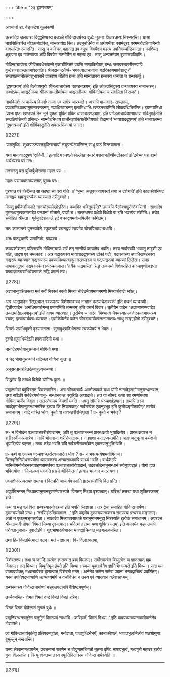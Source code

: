 +++
title = "२३ दूषणत्रयम्"

+++

अवधानी डा. वेङ्कटेश कुलकर्णी

उत्सादिव जलधाराः विद्वद्वरेण्यस्य बन्नञ्जे गोविन्दाचर्यस्य बुध्देः नूतनाः विचारधाराः निस्सरन्ति। यासां नावसितिरस्ति नोपक्रमोऽस्ति, नान्तरायोऽ स्ति।  तदनुरोधेनैव  च  अर्थगभीराः  रसमेदुराः  परममहोदधिगामिन्यो वाक्सरितः स्यन्दन्ति। तासु च कश्चित् महानद्य इव वपुषा विषयैश्च महत्य उपनिषच्चन्द्रिकाद्याः।  काश्चित्  क्षुद्रापगा  इव  गात्रेणाल्पा  अपि  विषयेण गाम्भीर्येण च महत्य एव। तासु अन्यतमेयम् दूषणत्रयविवृतिः।

गोविन्दाचार्यस्य जीवितावधेरुपान्ते एकाशीतितमे वयसि सम्पादितोयम् ग्रन्थः जराग्रस्तशरीरस्यापि बुध्देरजराग्रस्ततामावेदयति। श्रीमदानन्दतीर्थ- भगवत्पादाचार्याणां  बदरिकाश्रमप्रवेशादूर्ध्वं  सप्तशतमानोत्सवशुभावसरे प्राकाश्यं नीतोयं ग्रन्थः इति मान्यतास्य ग्रन्थस्य धन्यता च ग्रन्थकर्तुः।

‘दूषणत्रयम्’ इति त्रैलोक्यगुरोः श्रीमध्वाचार्यस्य ‘खण्डनत्रयम्’ इति लोकप्रसिद्धस्य  ग्रन्थत्रयस्य  नामान्तरम्।  ग्रन्थोऽयम्  आद्यटीकया श्रीपद्मनाभतीर्थीयया अद्यतनीयया गोविन्दीयया च संवलिता विराजते।

नामविमर्शः आचार्यस्य विमर्शः नाम्ना एव सर्वत्र आरभ्यते। अत्रापि मायावाद- खण्डनम्,  प्रपञ्चमिथ्यात्वानुमानखण्डनम्,  उपाधिखण्डनम्  इत्यभिधाभिः खण्डनत्रयमिति लोकप्रथितिरस्ति। इयमप्यभिधा ‘प्रश्नः पृष्टः खण्ड्यते तेन नूनं युक्तां युक्तिं वक्ति चासावखण्ड्याम्’ इति पण्डिताचार्यवाण्याधारा भवितुमर्हतीति सम्प्रतिपत्तिमपि प्रसिध्द- नाम्नोऽभिधाय प्राचीनहृषीकेशतीर्थीयपाठे विद्यमानं ‘मायावाददूषणम्’ इति नामावलम्ब्य ‘दूषणत्रयम्’ इति शीर्षिकादृतेति अवतरणिकायां जगाद।

[[227]]

‘पाठशुध्दिः’ शुध्दपाठन्यस्तदृष्टिराचार्यो लघुग्रन्थेऽप्यस्मिन् साधु पाठं चिन्तयामास।

यथा  मायावाददूषणे  ‘द्वाविमौ..’  इत्यादि  पञ्चश्लोकोल्लेखानन्तरं पद्मनाभतीर्थीयटीकायां इन्द्रियेभ्यः परा ह्यर्था अर्थेभ्यश्च परं मनः।

मनसस्तु परा बुध्दिर्बुध्देरात्मा महान् परः ॥

महतः परमयक्तमव्यक्तात् पुरुषः परः।

पुरुषान्न परं किञ्चित् सा काष्ठा सा परा गतिः ॥’ ‘भूम्नः क्रतुवज्ज्यायस्त्वं तथा च दर्शयति’ इति  काठकोपनिषदः  मन्त्रद्वयं  ब्रह्मसूत्रञ्चैकं  व्याख्यातं  दरीदृश्यते।

किन्तु हृषीकेशीयपाठे नानयोरुल्लेखोऽस्ति। कथमिदं भवितुमर्हति? उभावपि त्रैलोक्यगुरोन्तेवासिनौ। साक्षादेव गुरुमध्वमुखकमलादेव ग्रन्थानां श्रोतारौ, प्राज्ञौ च। तत्कथमत्र प्रक्षेपो विक्षेपो वा इति भवत्येव संशीतिः। तत्रैव समीहितं  श्रीमता।  पूर्वमुपदेशकाले  इदं  वचनद्वयमयोजयित्वैव  कथितम्।

ततः कालान्तरे पुनरुपदेशे स्फुटतायै वचनद्वयं स्वयमेव योजयित्वाऽभ्यधायि।

अतः पाठद्वयमपि प्रामाणिकं, ग्राह्यञ्च।

काव्यकौशलम् यल्लिखति गोविन्दाचार्यः सर्वं तत् रमणीयं काव्यमेव भवति। तस्य सर्वास्वपि भाषासु तादृशी एव गतिः, तादृश एव चमत्कारः। अत्र गद्यरूपस्य मायावाददूषणस्य  टीकां  पद्यैः,  पद्यरूपस्य  उपाधिखण्डनस्य  गद्यरूपं व्याख्यानं गद्यरूपस्य प्रपञ्चमिथ्यात्वानुमानखण्डस्य च गद्यपद्यरूपां व्याख्यां लिलेख। समग्रं मायावाददूषणं पद्यपञ्चकेन प्रपञ्चयामास।‘तत्रैकं पद्यमस्ति’ सिद्धं तत्वमथो विशेषरहितं कञ्चावृणोत्वज्ञता यच्चाज्ञातचराभिधेयगमकं तद्धि प्रमाणं तव।

[[228]]

अज्ञानानुपत्तितस्तव मतं सर्वं निरस्तं स्वतो मिथ्या चेदिदमैक्यमागमगणो मिथ्यार्थवादी भवेत्।

अत्र  आद्यपादेन  ‘सिद्धत्वात्  स्वरूपस्य  विशेषभावाच्च  नाज्ञानं कस्यचिदावरकं’ इति वचनं व्याचख्यौ। द्वितीयपादेन ‘अनधिगतार्थगन्तृ प्रमाणमिति तन्मतम्’ इति वचनं विवार। तृतीयेन पादेन ‘अज्ञानासम्भवादेव तन्मतमखिलमपाकृतम्’ इति वाक्यं व्याख्यात्। तुरीयेण च पादेन ‘मिथ्यात्वे चैक्यस्यातत्वावेदकत्वमागमस्य स्यात्’ इत्याचार्यवचः व्याचष्ट। एवमेकैकेनैव पादेन श्रीमदाचार्यवचनानामाशयः साधु सङ्गृहीतो दरीदृश्यते।

विमर्शः उपाधिदूषणे दृश्यमानानां- सुखदुःखादिभोगश्च स्वरूपैक्ये न भेदतः।

दृश्यो ह्युपाधिभेदेऽपि हस्तपादिगो यथा ॥

नानादेहगभोगानुसन्धानं योगिनो यथा।

न चेद् भोगानुसन्धानं तदिच्छा योगिनः कुतः ॥

अनुसन्धानरहितदेहबाहुल्यमन्यथा।

सिद्धमेव हि तत्पक्षे विशेषो योगिनः कुतः ॥

पद्यानामेषां बहुविस्तृतं विवरणमस्ति। अत्र श्रीमदाचार्यैः आत्मैक्यवादे यथा  योगी  नानादेहगभोगानुसन्धानवान्  तथा  सर्वेऽपि  सर्वदेहगभोगानु- सन्धानवन्तः स्युरिति आपाद्यते। तत्र या सौभरेः कथा सा रमणीयतया गोविन्दाचार्येण  विवृता।  ततस्तेषामयं  विमर्शो  भवति।  भवतु  सौभरिः पञ्चाशद्देहवान्।  तथापि  तस्य  तावद्देहगभोगानुसन्धानमस्ति  इत्यत्र  किं नियामकम्?  सर्वमप्येक  एवानुबभूव  इति  कुतोऽङ्गीकार्यम्?  तस्येदं समाधानम्। यदि नास्ति भोगः, कुतो वा तावच्छरीरजिघृक्षा ? प्र- कुतो न भवेत् ?

[[229]]

स- न विनोदेन पञ्चाशच्छरीरोपादानम्, अपि तु पञ्चाशज्ज्न्म प्रारब्धक्षयो भूयादित्येव।  प्रारब्धक्षयश्च  न  शरीरस्वीकारमात्रेण।  नापि  भोगाशया शरीरोपादानम्।  न  ह्याशा  कदाऽप्यन्तमेति।  अतः  अनुभूत्या  कर्मक्षयो भूयादित्येव  ग्रहणम्।  तच्च  तदैव  भवति  यदि  सर्वशरीरावच्छेदेन एकस्यानुभूतिर्भवति।

प्र- कथं वा एकस्य पञ्चाशच्छरीरवचनादेन भोगः ? स-  न  भवत्यन्येषामयोगिनाम्।चित्तवृत्तिनिरोधरूपयोगाभ्यासवतश्च अन्यासाध्यमपि साध्यं भवति। वार्धकेऽपि मानिनीमनोमोहनरूपग्रहणसमर्थस्य पञ्चाशच्छरीरोपादानं,  तदवच्छेदेनानुसन्धानं  सर्वमुपपद्यते।  योगो  ह्यत्र भक्तियोगः।  ‘किमलभ्यं  भगवति  प्रसन्ने  श्रीनिकेतन’  इत्याह  भगवान् बादरायणः।

एवमाक्षेपपरम्परायाः समाधानं विदधति आचार्यवचनानि हृदयस्पर्शीणि विलसन्ति।

अपूर्वचिन्तनम् मिथ्यात्वानुमानदूषणमेवारभ्यते ‘विमतम् मिथ्या दृश्यत्वात्। यदित्थं तत्तथा यथा शुक्तिरजतम्’ इति।

कथं वा मङ्गलं विना ग्रन्थस्यास्योपक्रमः इति भवति जिज्ञासा। तत्र द्वेधा समाहितं गोविन्दाचार्येण। दूषणत्रयमेको ग्रन्थः। ‘नरसिंहोऽखिलाज्ञान...’ इति  पद्यमेव  दूषणत्रयात्मकस्य  समग्रस्य  ग्रन्थस्य  मङ्गलम्।  अतो  न पृथङ्मङ्गलापेक्षा। साक्षादेव मिथ्यात्वसाधकं परानुमानमनूद्य निरस्यति इत्येकं समाधानम्। अपरञ्च श्रीमदाचार्यैः प्रोक्तं ‘विमतं मिथ्या दृश्यत्वात्। यदित्थं तत्तथा  यथा  शुक्तिरजतम्’  इति  वचनमेव  मङ्गलमपि  परोक्तानुमाना- नुवादोऽपि। गुह्यभाषारूपेणास्य भगवद्वाचित्वात् मङ्गलत्वमस्ति।

तथा हि- विमतमित्याद्यं पदम्। मतं - ज्ञातम्। वि- विलक्षणतया,

[[230]]

विशेषतश्च। तथा च जगद्भिन्नत्वेन ज्ञातत्वात् ब्रह्म विमतम्। सर्वोत्तमत्वेन विष्णुत्वेन च ज्ञातत्वात् ब्रह्म विमतम्। तत् मिथ्या। मिथुनीभूय ईयते इति मिथ्या।  रमया  युक्तत्वेनैव  ज्ञानिभिः  गम्यते  इति  मिथ्या।  सदा  मम वाक्यप्रयोक्तुः  मध्वाचार्यस्य  दृश्यत्वात्  विशेषतो  मतम्।  अनेनैव  क्रमेण समेषां पदानां भगवद्वाचित्वं प्रदर्शितम्। यस्य उपनिषद्भाष्याणि ऋग्भाष्यमपि च वचोविधेयं न तस्य एवं व्याख्यानं क्लेशसाध्यम्।

ग्रन्थस्यास्य  गोविन्दाचार्याणां  मङ्गलपद्यमपि  वैशिष्ट्यपूर्णम्।

तच्चैवमस्ति- विमतं विमतं वन्दे विमतं विमतं हरिम्।

विगतं विगतं दोषैरगतं सुगतं बुधैः ॥

पद्यनिबन्धनचतुरेण  चतुर्गुणं  विमतपदं  न्यधायि।  कविहार्दं  ‘विमतं मिथ्या..’ इति वाक्यव्याख्यानावलोकनेनैव विज्ञायते।

एवं  गोविन्दाचार्यकृतिषु  प्रतिपदमपूर्वता,  मनोज्ञता,  पाठशुध्दिनैर्भर्यं, काव्यकौशलं, भाषाप्रभुत्वमित्येवं शतशोगुणाः बुभुत्सून् नन्दयन्ति।

यस्य लेखानामध्ययनेेन, प्रवचनानां श्रवणेन च बोद्धॄणामधिगतौ नूतना दृष्टिः भाषाप्रभुत्वं, मध्वगुरौ महादर इत्येवं गुणा विलसन्ति। किं पुनर्वक्तव्यं तस्य स्फूर्तिनिदानस्य गोविन्दाचार्यस्येति ॥

****

[[231]]